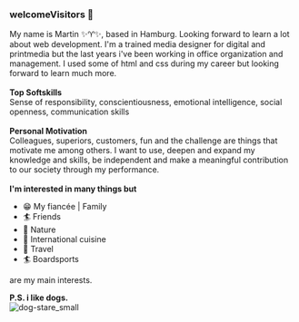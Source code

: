 ### welcomeVisitors 🖖
My name is Martin ✨♈️✨, based in Hamburg. Looking forward to learn a lot about web development. I'm a trained media designer for digital and printmedia but the last years i've been working in office organization and management. I used some of html and css during my career but looking forward to learn much more.
<br><br>
__Top Softskills__<br>
Sense of responsibility, conscientiousness, emotional intelligence, social openness, communication skills
<br><br>
__Personal Motivation__<br>
Colleagues, superiors, customers, fun and the challenge are things that motivate me among others. I want to use, deepen and expand my knowledge and skills, be independent and make a meaningful contribution to our society through my performance.
<br><br>
__I'm interested in many things but__
* 😁 My fiancée | Family
* 🏄 Friends
* 🐠 Nature
* 🌮 International cuisine
* 🚐 Travel
* 🏄 Boardsports<br>

are my main interests.

__P.S. i like dogs.__
<br>
![dog-stare_small](https://github.com/StrongCurrent/StrongCurrent/assets/131701063/69dae8d6-cc9a-40d8-bfb3-2d3e7385310c.gif)
